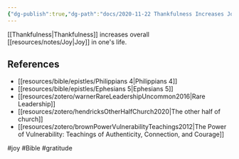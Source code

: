 ```yaml
---
{"dg-publish":true,"dg-path":"docs/2020-11-22 Thankfulness Increases Joy.md","permalink":"/docs/2020-11-22-thankfulness-increases-joy/","noteIcon":"","created":"2020-11-22T17:08:38-05:00"}
---
```



[[Thankfulness\|Thankfulness]] increases overall [[resources/notes/Joy\|Joy]] in one's life.

## References

* [[resources/bible/epistles/Philippians 4\|Philippians 4]]
* [[resources/bible/epistles/Ephesians 5\|Ephesians 5]]
* [[resources/zotero/warnerRareLeadershipUncommon2016\|Rare Leadership]]
* [[resources/zotero/hendricksOtherHalfChurch2020\|The other half of church]]
* [[resources/zotero/brownPowerVulnerabilityTeachings2012\|The Power of Vulnerability: Teachings of Authenticity, Connection, and Courage]]

#joy #Bible #gratitude